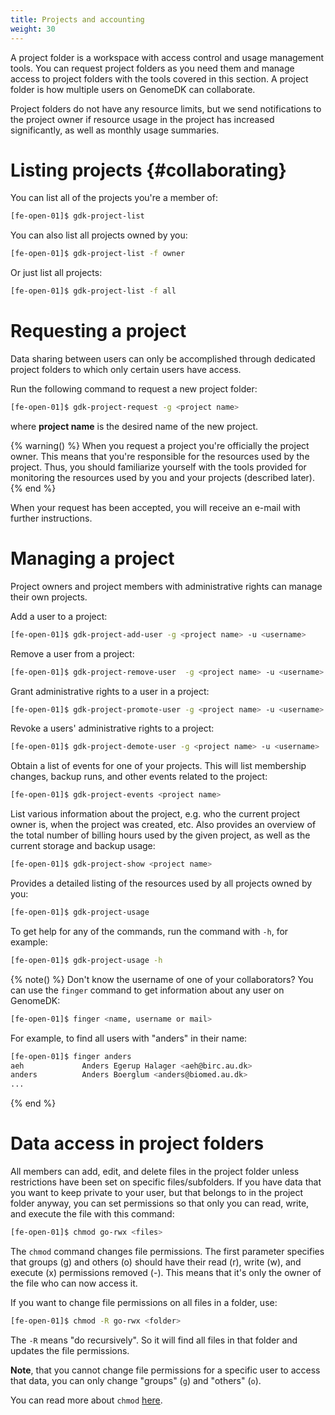 ```yaml
---
title: Projects and accounting
weight: 30
---
```


A project folder is a workspace with access control and usage management tools.
You can request project folders as you need them and manage access to project
folders with the tools covered in this section. A project folder is how multiple
users on GenomeDK can collaborate.

Project folders do not have any resource limits, but we send notifications to the
project owner if resource usage in the project has increased significantly, as
well as monthly usage summaries.

# Listing projects {#collaborating}

You can list all of the projects you're a member of:

```bash
[fe-open-01]$ gdk-project-list
```

You can also list all projects owned by you:

```bash
[fe-open-01]$ gdk-project-list -f owner
```

Or just list all projects:

```bash
[fe-open-01]$ gdk-project-list -f all
```

# Requesting a project

Data sharing between users can only be accomplished through dedicated project
folders to which only certain users have access.

Run the following command to request a new project folder:

```bash
[fe-open-01]$ gdk-project-request -g <project name>
```

where **project name** is the desired name of the new project.

{% warning() %} When you request a project you're officially the project owner.
This means that you're responsible for the resources used by the project. Thus,
you should familiarize yourself with the tools provided for monitoring the
resources used by you and your projects (described later). {% end %}

When your request has been accepted, you will receive an e-mail with further
instructions.

# Managing a project

Project owners and project members with administrative rights can manage their
own projects.

Add a user to a project:

```bash
[fe-open-01]$ gdk-project-add-user -g <project name> -u <username>
```

Remove a user from a project:

```bash
[fe-open-01]$ gdk-project-remove-user  -g <project name> -u <username>
```

Grant administrative rights to a user in a project:

```bash
[fe-open-01]$ gdk-project-promote-user -g <project name> -u <username>
```

Revoke a users' administrative rights to a project:

```bash
[fe-open-01]$ gdk-project-demote-user -g <project name> -u <username>
```

Obtain a list of events for one of your projects. This will list membership
changes, backup runs, and other events related to the project:

```bash
[fe-open-01]$ gdk-project-events <project name>
```

List various information about the project, e.g. who the current project owner
is, when the project was created, etc. Also provides an overview of the total
number of billing hours used by the given project, as well as the current
storage and backup usage:

```bash
[fe-open-01]$ gdk-project-show <project name>
```

Provides a detailed listing of the resources used by all projects owned by you:

```bash
[fe-open-01]$ gdk-project-usage
```

To get help for any of the commands, run the command with `-h`, for example:

```bash
[fe-open-01]$ gdk-project-usage -h
```

{% note() %}
Don't know the username of one of your collaborators? You can use
the `finger` command to get information about any user on GenomeDK:

```bash
[fe-open-01]$ finger <name, username or mail>
```

For example, to find all users with "anders" in their name:

```bash
[fe-open-01]$ finger anders
aeh             Anders Egerup Halager <aeh@birc.au.dk>
anders          Anders Boerglum <anders@biomed.au.dk>
...
```

{% end %}

# Data access in project folders

All members can add, edit, and delete files in the project folder unless
restrictions have been set on specific files/subfolders. If you have data that
you want to keep private to your user, but that belongs to in the project folder
anyway, you can set permissions so that only you can read, write, and execute
the file with this command:

```bash
[fe-open-01]$ chmod go-rwx <files>
```

The `chmod` command changes file permissions. The first parameter specifies that
groups (g) and others (o) should have their read (r), write (w), and execute (x)
permissions removed (-). This means that it's only the owner of the file who can
now access it.

If you want to change file permissions on all files in a folder, use:

```bash
[fe-open-01]$ chmod -R go-rwx <folder>
```

The `-R` means "do recursively". So it will find all files in that folder and updates
the file permissions.


**Note**, that you cannot change file permissions for a specific user to access
that data, you can only change "groups" (`g`) and "others" (`o`).

You can read more about `chmod` [here](https://en.wikipedia.org/wiki/Chmod).
